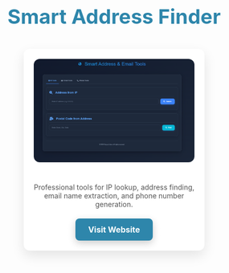 <!-- Projects Section Start -->
<div align="center" style="margin-top: 50px; margin-bottom: 50px;">
  <h2 style="color:#2E86AB; font-weight:bold; font-size:2.5rem; margin-bottom: 40px;">
    Smart Address Finder
  </h2>

  <div style="display: flex; flex-wrap: wrap; justify-content: center; gap: 30px;">

   <div style="background: #ffffff; border-radius: 12px; box-shadow: 0 10px 25px rgba(0,0,0,0.1); max-width: 320px; padding: 20px; text-align: center;">
      <img src="https://github.com/SAZZAD-404/Smart-Address-Finder/blob/645c317140920eda79148308241af14a72b8a8fc/Smart%20Address%20Finder.png?raw=true" 
           alt="Project Screenshot" style="width:100%; border-radius: 12px; margin-bottom: 15px;">
      <h3 style="color:#2E86AB; margin-bottom: 10px;"></h3>
      <p style="color:#555; font-size: 14px; margin-bottom: 20px;">
        Professional tools for IP lookup, address finding, email name extraction, and phone number generation.
      </p>
      <a href="https://sazzad-404.github.io/New-User-Agent-Genarate/" target="_blank"
         style="
           display:inline-block; 
           padding:12px 25px; 
           background:#2E86AB; 
           color:#fff; 
           border-radius:8px; 
           text-decoration:none; 
           font-weight:bold; 
           font-size:16px; 
           transition: all 0.3s ease; 
           box-shadow: 0 5px 15px rgba(0,0,0,0.2);
         "
         onmouseover="this.style.backgroundColor='#1B4F72'; this.style.transform='translateY(-3px)';"
         onmouseout="this.style.backgroundColor='#2E86AB'; this.style.transform='translateY(0)';"
      >
        Visit Website
      </a>
    </div>

  </div>
</div>
<!-- Projects Section End -->
